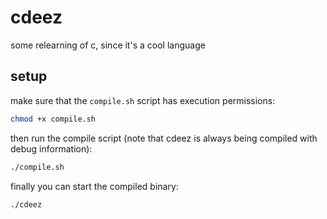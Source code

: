 # cdeez

some relearning of c, since it's a cool language

## setup

make sure that the `compile.sh` script has execution permissions:

```sh
chmod +x compile.sh
```

then run the compile script (note that cdeez is always being compiled with debug information):

```sh
./compile.sh
```

finally you can start the compiled binary:

```bash
./cdeez
```
